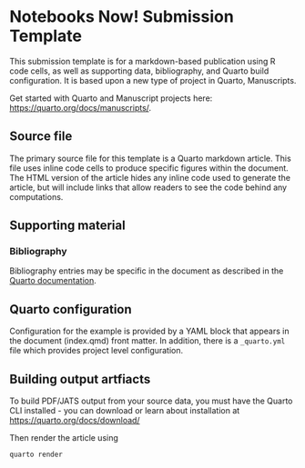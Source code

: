 # Notebooks Now! Submission Template

This submission template is for a markdown-based publication using R code cells, as well as supporting data, bibliography, and Quarto build configuration. It is based upon a new type of project in Quarto, Manuscripts. 

Get started with Quarto and Manuscript projects here: <https://quarto.org/docs/manuscripts/>.

## Source file

The primary source file for this template is a Quarto markdown article. This file uses inline code cells to produce specific figures within the document. The HTML version of the article hides any inline code used to generate the article, but will include links that allow readers to see the code behind any computations.

## Supporting material

### Bibliography

Bibliography entries may be specific in the document as described in the [Quarto documentation](https://quarto.org/docs/authoring/footnotes-and-citations.html#bibliography-files). 

## Quarto configuration

Configuration for the example is provided by a YAML block that appears in the document (index.qmd) front matter. In addition, there is a `_quarto.yml` file which provides project level configuration.

## Building output artfiacts

To build PDF/JATS output from your source data, you must have the Quarto CLI installed - you can download or learn about installation at <https://quarto.org/docs/download/>

Then render the article using

```
quarto render
```
